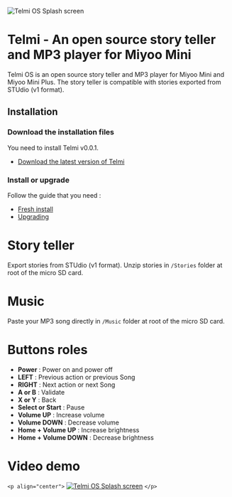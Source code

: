 ![Telmi OS Splash screen](https://dantsu.com/files/Telmi_1280.png)

# Telmi - An open source story teller and MP3 player for Miyoo Mini

Telmi OS is an open source story teller and MP3 player for Miyoo Mini and Miyoo Mini Plus.
The story teller is compatible with stories exported from STUdio (v1 format).

## Installation

### Download the installation files

You need to install Telmi v0.0.1.

- [Download the latest version of Telmi](https://github.com/DantSu/Telmi-story-teller/releases/download/0.0.1/TelmiOS_v0.0.1.zip)

### Install or upgrade

Follow the guide that you need :

- [Fresh install](https://onionui.github.io/docs/installation/fresh)
- [Upgrading](https://onionui.github.io/docs/installation/update)

# Story teller

Export stories from STUdio (v1 format). Unzip stories in `/Stories` folder at root of the micro SD card.

# Music

Paste your MP3 song directly in `/Music` folder at root of the micro SD card.

# Buttons roles

- **Power** : Power on and power off
- **LEFT** : Previous action or previous Song
- **RIGHT** : Next action or next Song
- **A or B** : Validate
- **X or Y** : Back
- **Select or Start** : Pause
- **Volume UP** : Increase volume
- **Volume DOWN** : Decrease volume
- **Home + Volume UP** : Increase brightness
- **Home + Volume DOWN** : Decrease brightness

# Video demo
```<p align="center">```
[![Telmi OS Splash screen](https://dantsu.com/files/Telmi_youtube.png)](https://www.youtube.com/watch?v=0kqYJ-VKsNU)
```</p>```
